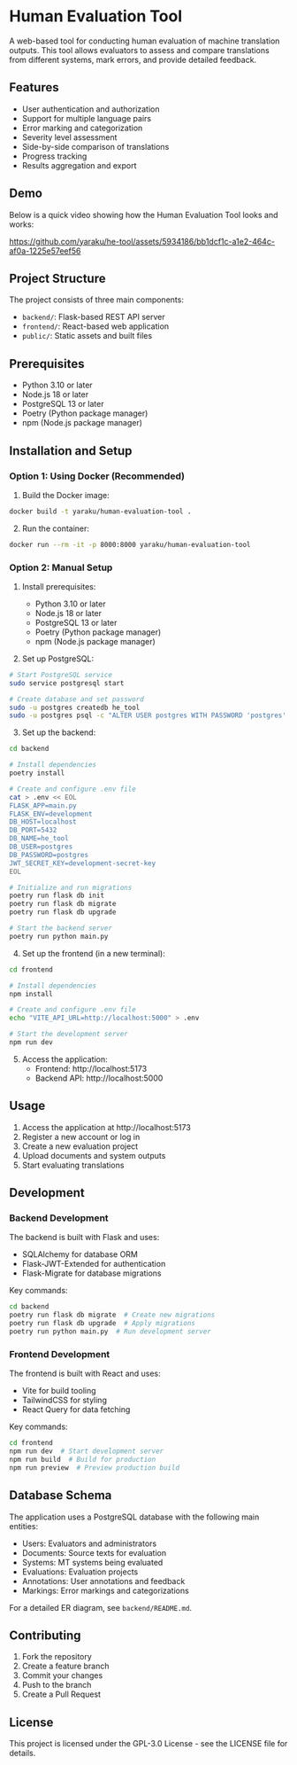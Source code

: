 # Human Evaluation Tool

A web-based tool for conducting human evaluation of machine translation outputs. This tool allows evaluators to assess and compare translations from different systems, mark errors, and provide detailed feedback.

## Features

- User authentication and authorization
- Support for multiple language pairs
- Error marking and categorization
- Severity level assessment
- Side-by-side comparison of translations
- Progress tracking
- Results aggregation and export

## Demo

Below is a quick video showing how the Human Evaluation Tool looks and works:

https://github.com/yaraku/he-tool/assets/5934186/bb1dcf1c-a1e2-464c-af0a-1225e57eef56

## Project Structure

The project consists of three main components:

- `backend/`: Flask-based REST API server
- `frontend/`: React-based web application
- `public/`: Static assets and built files

## Prerequisites

- Python 3.10 or later
- Node.js 18 or later
- PostgreSQL 13 or later
- Poetry (Python package manager)
- npm (Node.js package manager)

## Installation and Setup

### Option 1: Using Docker (Recommended)

1. Build the Docker image:
```sh
docker build -t yaraku/human-evaluation-tool .
```

2. Run the container:
```sh
docker run --rm -it -p 8000:8000 yaraku/human-evaluation-tool
```

### Option 2: Manual Setup

1. Install prerequisites:
   - Python 3.10 or later
   - Node.js 18 or later
   - PostgreSQL 13 or later
   - Poetry (Python package manager)
   - npm (Node.js package manager)

2. Set up PostgreSQL:
```sh
# Start PostgreSQL service
sudo service postgresql start

# Create database and set password
sudo -u postgres createdb he_tool
sudo -u postgres psql -c "ALTER USER postgres WITH PASSWORD 'postgres';"
```

3. Set up the backend:
```sh
cd backend

# Install dependencies
poetry install

# Create and configure .env file
cat > .env << EOL
FLASK_APP=main.py
FLASK_ENV=development
DB_HOST=localhost
DB_PORT=5432
DB_NAME=he_tool
DB_USER=postgres
DB_PASSWORD=postgres
JWT_SECRET_KEY=development-secret-key
EOL

# Initialize and run migrations
poetry run flask db init
poetry run flask db migrate
poetry run flask db upgrade

# Start the backend server
poetry run python main.py
```

4. Set up the frontend (in a new terminal):
```sh
cd frontend

# Install dependencies
npm install

# Create and configure .env file
echo "VITE_API_URL=http://localhost:5000" > .env

# Start the development server
npm run dev
```

5. Access the application:
   - Frontend: http://localhost:5173
   - Backend API: http://localhost:5000

## Usage

1. Access the application at http://localhost:5173
2. Register a new account or log in
3. Create a new evaluation project
4. Upload documents and system outputs
5. Start evaluating translations

## Development

### Backend Development

The backend is built with Flask and uses:
- SQLAlchemy for database ORM
- Flask-JWT-Extended for authentication
- Flask-Migrate for database migrations

Key commands:
```sh
cd backend
poetry run flask db migrate  # Create new migrations
poetry run flask db upgrade  # Apply migrations
poetry run python main.py  # Run development server
```

### Frontend Development

The frontend is built with React and uses:
- Vite for build tooling
- TailwindCSS for styling
- React Query for data fetching

Key commands:
```sh
cd frontend
npm run dev  # Start development server
npm run build  # Build for production
npm run preview  # Preview production build
```

## Database Schema

The application uses a PostgreSQL database with the following main entities:

- Users: Evaluators and administrators
- Documents: Source texts for evaluation
- Systems: MT systems being evaluated
- Evaluations: Evaluation projects
- Annotations: User annotations and feedback
- Markings: Error markings and categorizations

For a detailed ER diagram, see `backend/README.md`.

## Contributing

1. Fork the repository
2. Create a feature branch
3. Commit your changes
4. Push to the branch
5. Create a Pull Request

## License

This project is licensed under the GPL-3.0 License - see the LICENSE file for details.

